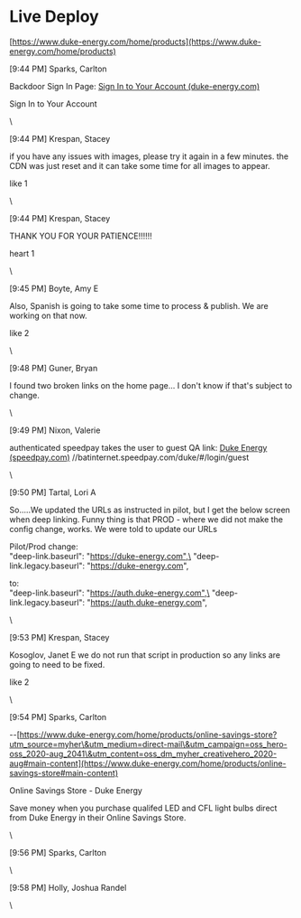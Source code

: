 # Live Deploy

[https://www.duke-energy.com/home/products](https://www.duke-energy.com/home/products)

\[9:44 PM] Sparks, Carlton

Backdoor Sign In Page: [Sign In to Your Account (duke-energy.com)](https://p-auth.duke-energy.com/my-account/backdoor/backdoor-sign-in)

Sign In to Your Account

\\

\[9:44 PM] Krespan, Stacey

if you have any issues with images, please try it again in a few minutes. the CDN was just reset and it can take some time for all images to appear.

like 1

\\

\[9:44 PM] Krespan, Stacey

THANK YOU FOR YOUR PATIENCE!!!!!!

heart 1

\\

\[9:45 PM] Boyte, Amy E

Also, Spanish is going to take some time to process & publish. We are working on that now.

like 2

\\

\[9:48 PM] Guner, Bryan

I found two broken links on the home page... I don't know if that's subject to change.

\\

\[9:49 PM] Nixon, Valerie

authenticated speedpay takes the user to guest QA link: [Duke Energy (speedpay.com)](https://batinternet.speedpay.com/duke/#/login/guest) //batinternet.speedpay.com/duke/#/login/guest

\\

\[9:50 PM] Tartal, Lori A

So.....We updated the URLs as instructed in pilot, but I get the below screen when deep linking. Funny thing is that PROD - where we did not make the config change, works. We were told to update our URLs

Pilot/Prod change:\
"deep-link.baseurl": "https://duke-energy.com",\
"deep-link.legacy.baseurl": "https://duke-energy.com",

to:\
"deep-link.baseurl": "https://auth.duke-energy.com",\
"deep-link.legacy.baseurl": "https://auth.duke-energy.com",

\\

\[9:53 PM] Krespan, Stacey

Kosoglov, Janet E we do not run that script in production so any links are going to need to be fixed.

like 2

\\

\[9:54 PM] Sparks, Carlton

\--[https://www.duke-energy.com/home/products/online-savings-store?utm_source=myher\&utm_medium=direct-mail\&utm_campaign=oss_hero-oss_2020-aug_2041\&utm_content=oss_dm_myher_creativehero_2020-aug#main-content](https://www.duke-energy.com/home/products/online-savings-store#main-content)

Online Savings Store - Duke Energy

Save money when you purchase qualifed LED and CFL light bulbs direct from Duke Energy in their Online Savings Store.

\\

\[9:56 PM] Sparks, Carlton

\\

\[9:58 PM] Holly, Joshua Randel

\\
